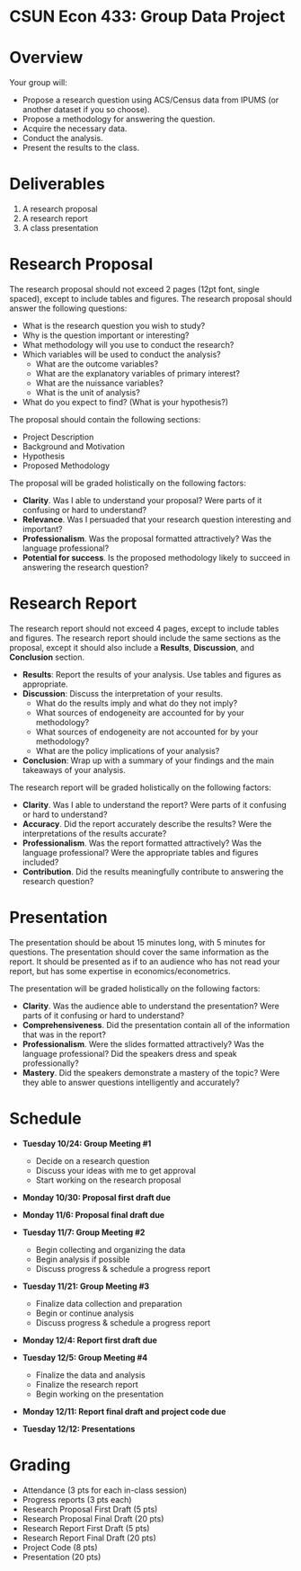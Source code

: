 # CSUN Econ 433: Group Data Project

# Overview

Your group will:

- Propose a research question using ACS/Census data from IPUMS (or another dataset if you so choose).
- Propose a methodology for answering the question.
- Acquire the necessary data.
- Conduct the analysis.
- Present the results to the class.

# Deliverables

1. A research proposal
2. A research report
3. A class presentation

# Research Proposal

The research proposal should not exceed 2 pages (12pt font, single spaced), except to include tables and figures. The research proposal should answer the following questions:

- What is the research question you wish to study?
- Why is the question important or interesting?
- What methodology will you use to conduct the research?
- Which variables will be used to conduct the analysis?
  - What are the outcome variables?
  - What are the explanatory variables of primary interest?
  - What are the nuissance variables?
  - What is the unit of analysis?
- What do you expect to find? (What is your hypothesis?)

The proposal should contain the following sections:

- Project Description
- Background and Motivation
- Hypothesis
- Proposed Methodology

The proposal will be graded holistically on the following factors:

- **Clarity**. Was I able to understand your proposal? Were parts of it confusing or hard to understand?
- **Relevance**. Was I persuaded that your research question interesting and important?
- **Professionalism**. Was the proposal formatted attractively? Was the language professional? 
- **Potential for success**. Is the proposed methodology likely to succeed in answering the research question?


# Research Report

The research report should not exceed 4 pages, except to include tables and figures. The research report should include the same sections as the proposal, except it should also include a **Results**, **Discussion**, and **Conclusion** section.

- **Results**: Report the results of your analysis. Use tables and figures as appropriate.
- **Discussion**: Discuss the interpretation of your results. 
  - What do the results imply and what do they not imply?
  - What sources of endogeneity are accounted for by your methodology?
  - What sources of endogeneity are not accounted for by your methodology?
  - What are the policy implications of your analysis?
- **Conclusion**: Wrap up with a summary of your findings and the main takeaways of your analysis.

The research report will be graded holistically on the following factors:

- **Clarity**. Was I able to understand the report? Were parts of it confusing or hard to understand?
- **Accuracy**. Did the report accurately describe the results? Were the interpretations of the results accurate?
- **Professionalism**. Was the report formatted attractively? Was the language professional? Were the appropriate tables and figures included?
- **Contribution**. Did the results meaningfully contribute to answering the research question? 

# Presentation

The presentation should be about 15 minutes long, with 5 minutes for questions. The presentation should cover the same information as the report. It should be presented as if to an audience who has not read your report, but has some expertise in economics/econometrics.

The presentation will be graded holistically on the following factors:

- **Clarity**. Was the audience able to understand the presentation? Were parts of it confusing or hard to understand?
- **Comprehensiveness**. Did the presentation contain all of the information that was in the report?
- **Professionalism**. Were the slides formatted attractively? Was the language professional? Did the speakers dress and speak professionally?
- **Mastery**. Did the speakers demonstrate a mastery of the topic? Were they able to answer questions intelligently and accurately? 


# Schedule

- **Tuesday 10/24: Group Meeting #1**
  - Decide on a research question
  - Discuss your ideas with me to get approval
  - Start working on the research proposal

- **Monday 10/30: Proposal first draft due**

- **Monday 11/6: Proposal final draft due**

- **Tuesday 11/7: Group Meeting #2**
  - Begin collecting and organizing the data
  - Begin analysis if possible
  - Discuss progress & schedule a progress report
  
- **Tuesday 11/21: Group Meeting #3**
  - Finalize data collection and preparation
  - Begin or continue analysis
  - Discuss progress & schedule a progress report
  
- **Monday 12/4: Report first draft due**

- **Tuesday 12/5: Group Meeting #4**
  - Finalize the data and analysis
  - Finalize the research report
  - Begin working on the presentation
  
- **Monday 12/11: Report final draft and project code due**

- **Tuesday 12/12: Presentations**

# Grading

- Attendance (3 pts for each in-class session)
- Progress reports (3 pts each)
- Research Proposal First Draft (5 pts)
- Research Proposal Final Draft (20 pts)
- Research Report First Draft (5 pts)
- Research Report Final Draft (20 pts)
- Project Code (8 pts)
- Presentation (20 pts)





  

